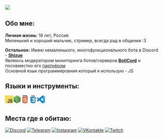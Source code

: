 ![](https://komarev.com/ghpvc/?username=masero01)
## Обо мне:
**Личная жизнь:**
16 лет, Россия
<br/>
 Миленький и хороший мальчик, стример, всегда рад в общении :З
<br/>

**Остальное:**
Имею немаленького, многофункционального бота в Discord - [**Shizue**](https://sqdsh.top/shizue)
<br/>
Являюсь модератором мониторинга ботов/серверов [**BotiCord**](https://boticord.top/?ref=shizue) и посовместно его [партнёром](https://boticord.top/partners)
<br/>
Основной язык программировния который я использую - JS
<br/>



## Языки и инструменты:
<img align="left" alt="JavaScript" width="26px" src="https://raw.githubusercontent.com/github/explore/80688e429a7d4ef2fca1e82350fe8e3517d3494d/topics/javascript/javascript.png" />
<img align="left" alt="Node.js" width="26px" src="https://raw.githubusercontent.com/github/explore/80688e429a7d4ef2fca1e82350fe8e3517d3494d/topics/nodejs/nodejs.png" />
<img align="left" alt="HTML5" width="26px" src="https://raw.githubusercontent.com/github/explore/80688e429a7d4ef2fca1e82350fe8e3517d3494d/topics/html/html.png"/>
<img align="left" alt="CSS3" width="26px" src="https://raw.githubusercontent.com/github/explore/80688e429a7d4ef2fca1e82350fe8e3517d3494d/topics/css/css.png"/>
<img align="left" alt="Visual Studio Code" width="26px" src="https://raw.githubusercontent.com/github/explore/80688e429a7d4ef2fca1e82350fe8e3517d3494d/topics/visual-studio-code/visual-studio-code.png"/>

<br/>
<br/>

 ## Места где я обитаю:
[![Discord](https://img.shields.io/badge/-Discord-3C2886?style=for-the-badge&logo=Discord&logoColor=1195F5)](https://discord.com/ptYPqYh)
[![Telegram](https://img.shields.io/badge/-Telegram-3C2886?style=for-the-badge&logo=telegram&logoColor=27A0D9)](https://t.me/maserokun)
[![Instagram](https://img.shields.io/badge/-Instagram-3C2886?style=for-the-badge&logo=instagram&logoColor=B4068E)](https://www.instagram.com/masero01)
[![VKontakte](https://img.shields.io/badge/-Vkontakte-3C2886?style=for-the-badge&logo=Vk&logoColor=149FDC)](https://vk.com/masero_kun)
[![Twitch](https://img.shields.io/badge/-Twitch-3C2886?style=for-the-badge&logo=Twitch&logoColor=974FFF)](https://twitch.tv/masero01)

